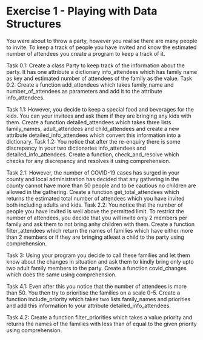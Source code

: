 # Exercise 1 - Playing with Data Structures

You were about to throw a party, however you realise there are many people to invite. To keep a track of people you have invited and know the estimated number of attendees you create a program to keep a track of it.

Task 0.1: Create a class Party to keep track of the information about the party. It has one attribute a dictionary info_attendees which has family name as key and estimated number of attendees of the family as the value. Task 0.2: Create a function add_attendees which takes family_name and number_of_attendees as parameters and add it to the attribute info_attendees.

Task 1.1: However, you decide to keep a special food and beverages for the kids. You can your invitees and ask them if they are bringing any kids with them. Create a function detailed_attendees which takes three lists family_names, adult_attendees and child_attendees and create a new attribute detailed_info_attendees which convert this information into a dictionary. Task 1.2: You notice that after the re-enquiry there is some discrepancy in your two dictionaries info_attendees and detailed_info_attendees. Create a function, check_and_resolve which checks for any discrepancy and resolves it using comprehension.

Task 2.1: However, the number of COVID-19 cases has surged in your county and local administration has decided that any gathering in the county cannot have more than 50 people and to be cautious no children are allowed in the gathering. Create a function get_total_attendees which returns the estimated total number of attendees which you have invited both including adults and kids. Task 2.2: You notice that the number of people you have invited is well above the permitted limit. To restrict the number of attendees, you decide that you will invite only 2 members per family and ask them to not bring anhy children with them. Create a function filter_attendees which return the names of families which have either more than 2 members or if they are bringing atleast a child to the party using comprehension.

Task 3: Using your program you decide to call these families and let them know about the changes in situation and ask them to kindly bring only upto two adult family members to the party. Create a function covid_changes which does the same using comprehension.

Task 4.1: Even after this you notice that the number of attendees is more than 50. You then try to prioritise the families on a scale 0-5. Create a function include_priority which takes two lists family_names and priorities and add this information to your attribute detailed_info_attendees.

Task 4.2: Create a function filter_priorities which takes a value priority and returns the names of the families with less than of equal to the given priority using comprehension.
